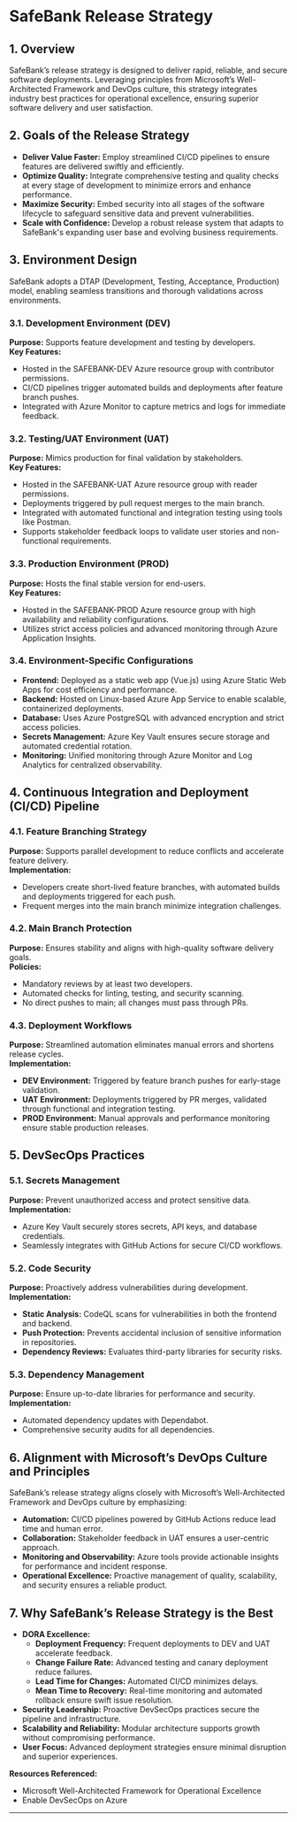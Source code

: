 # SafeBank Release Strategy

## 1. Overview
SafeBank’s release strategy is designed to deliver rapid, reliable, and secure software deployments. Leveraging principles from Microsoft’s Well-Architected Framework and DevOps culture, this strategy integrates industry best practices for operational excellence, ensuring superior software delivery and user satisfaction.

## 2. Goals of the Release Strategy
- **Deliver Value Faster:** Employ streamlined CI/CD pipelines to ensure features are delivered swiftly and efficiently.
- **Optimize Quality:** Integrate comprehensive testing and quality checks at every stage of development to minimize errors and enhance performance.
- **Maximize Security:** Embed security into all stages of the software lifecycle to safeguard sensitive data and prevent vulnerabilities.
- **Scale with Confidence:** Develop a robust release system that adapts to SafeBank's expanding user base and evolving business requirements.

## 3. Environment Design
SafeBank adopts a DTAP (Development, Testing, Acceptance, Production) model, enabling seamless transitions and thorough validations across environments.

### 3.1. Development Environment (DEV)
**Purpose:** Supports feature development and testing by developers.  
**Key Features:**
- Hosted in the SAFEBANK-DEV Azure resource group with contributor permissions.
- CI/CD pipelines trigger automated builds and deployments after feature branch pushes.
- Integrated with Azure Monitor to capture metrics and logs for immediate feedback.

### 3.2. Testing/UAT Environment (UAT)
**Purpose:** Mimics production for final validation by stakeholders.  
**Key Features:**
- Hosted in the SAFEBANK-UAT Azure resource group with reader permissions.
- Deployments triggered by pull request merges to the main branch.
- Integrated with automated functional and integration testing using tools like Postman.
- Supports stakeholder feedback loops to validate user stories and non-functional requirements.

### 3.3. Production Environment (PROD)
**Purpose:** Hosts the final stable version for end-users.  
**Key Features:**
- Hosted in the SAFEBANK-PROD Azure resource group with high availability and reliability configurations.
- Utilizes strict access policies and advanced monitoring through Azure Application Insights.

### 3.4. Environment-Specific Configurations
- **Frontend:** Deployed as a static web app (Vue.js) using Azure Static Web Apps for cost efficiency and performance.
- **Backend:** Hosted on Linux-based Azure App Service to enable scalable, containerized deployments.
- **Database:** Uses Azure PostgreSQL with advanced encryption and strict access policies.
- **Secrets Management:** Azure Key Vault ensures secure storage and automated credential rotation.
- **Monitoring:** Unified monitoring through Azure Monitor and Log Analytics for centralized observability.

## 4. Continuous Integration and Deployment (CI/CD) Pipeline

### 4.1. Feature Branching Strategy
**Purpose:** Supports parallel development to reduce conflicts and accelerate feature delivery.  
**Implementation:**
- Developers create short-lived feature branches, with automated builds and deployments triggered for each push.
- Frequent merges into the main branch minimize integration challenges.

### 4.2. Main Branch Protection
**Purpose:** Ensures stability and aligns with high-quality software delivery goals.  
**Policies:**
- Mandatory reviews by at least two developers.
- Automated checks for linting, testing, and security scanning.
- No direct pushes to main; all changes must pass through PRs.

### 4.3. Deployment Workflows
**Purpose:** Streamlined automation eliminates manual errors and shortens release cycles.  
**Implementation:**
- **DEV Environment:** Triggered by feature branch pushes for early-stage validation.
- **UAT Environment:** Deployments triggered by PR merges, validated through functional and integration testing.
- **PROD Environment:** Manual approvals and performance monitoring ensure stable production releases.

## 5. DevSecOps Practices

### 5.1. Secrets Management
**Purpose:** Prevent unauthorized access and protect sensitive data.  
**Implementation:**
- Azure Key Vault securely stores secrets, API keys, and database credentials.
- Seamlessly integrates with GitHub Actions for secure CI/CD workflows.

### 5.2. Code Security
**Purpose:** Proactively address vulnerabilities during development.  
**Implementation:**
- **Static Analysis:** CodeQL scans for vulnerabilities in both the frontend and backend.
- **Push Protection:** Prevents accidental inclusion of sensitive information in repositories.
- **Dependency Reviews:** Evaluates third-party libraries for security risks.

### 5.3. Dependency Management
**Purpose:** Ensure up-to-date libraries for performance and security.  
**Implementation:**
- Automated dependency updates with Dependabot.
- Comprehensive security audits for all dependencies.

## 6. Alignment with Microsoft’s DevOps Culture and Principles
SafeBank’s release strategy aligns closely with Microsoft’s Well-Architected Framework and DevOps culture by emphasizing:
- **Automation:** CI/CD pipelines powered by GitHub Actions reduce lead time and human error.
- **Collaboration:** Stakeholder feedback in UAT ensures a user-centric approach.
- **Monitoring and Observability:** Azure tools provide actionable insights for performance and incident response.
- **Operational Excellence:** Proactive management of quality, scalability, and security ensures a reliable product.

## 7. Why SafeBank’s Release Strategy is the Best

- **DORA Excellence:**
  - **Deployment Frequency:** Frequent deployments to DEV and UAT accelerate feedback.
  - **Change Failure Rate:** Advanced testing and canary deployment reduce failures.
  - **Lead Time for Changes:** Automated CI/CD minimizes delays.
  - **Mean Time to Recovery:** Real-time monitoring and automated rollback ensure swift issue resolution.
- **Security Leadership:** Proactive DevSecOps practices secure the pipeline and infrastructure.
- **Scalability and Reliability:** Modular architecture supports growth without compromising performance.
- **User Focus:** Advanced deployment strategies ensure minimal disruption and superior experiences.

**Resources Referenced:**
- Microsoft Well-Architected Framework for Operational Excellence
- Enable DevSecOps on Azure
---

